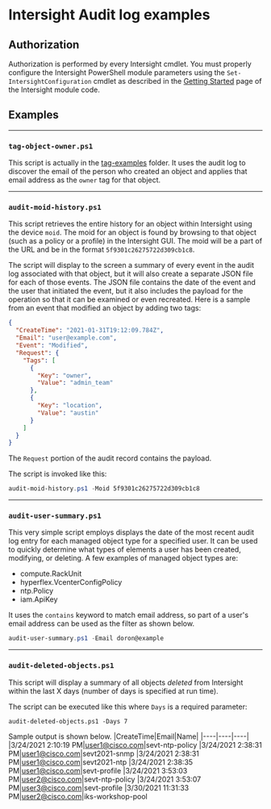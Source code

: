 # Intersight Audit log examples

## Authorization

Authorization is performed by every Intersight cmdlet. You must properly configure the Intersight PowerShell module parameters using the `Set-IntersightConfiguration` cmdlet as described in the [Getting Started](https://github.com/CiscoDevNet/intersight-powershell/blob/master/GettingStarted.md) page of the Intersight module code.

## Examples

---

### `tag-object-owner.ps1`

This script is actually in the [tag-examples](..\tag-examples) folder. It uses the audit log to discover the email of the person who created an object and applies that email address as the `owner` tag for that object.

---

### `audit-moid-history.ps1`

This script retrieves the entire history for an object within Intersight using the device `moid`. The moid for an object is found by browsing to that object (such as a policy or a profile) in the Intersight GUI. The moid will be a part of the URL and be in the format `5f9301c26275722d309cb1c8`.

The script will display to the screen a summary of every event in the audit log associated with that object, but it will also create a separate JSON file for each of those events. The JSON file contains the date of the event and the user that initiated the event, but it also includes the payload for the operation so that it can be examined or even recreated. Here is a sample from an event that modified an object by adding two tags:

```json
{
  "CreateTime": "2021-01-31T19:12:09.784Z",
  "Email": "user@example.com",
  "Event": "Modified",
  "Request": {
    "Tags": [
      {
        "Key": "owner",
        "Value": "admin_team"
      },
      {
        "Key": "location",
        "Value": "austin"
      }
    ]
  }
}
```
The `Request` portion of the audit record contains the payload.

The script is invoked like this:

```powershell
audit-moid-history.ps1 -Moid 5f9301c26275722d309cb1c8
```

---

### `audit-user-summary.ps1`

This very simple script employs displays the date of the most recent audit log entry for each managed object type for a specified user. It can be used to quickly determine what types of elements a user has been created, modifying, or deleting. A few examples of managed object types are:
* compute.RackUnit
* hyperflex.VcenterConfigPolicy
* ntp.Policy
* iam.ApiKey

It uses the `contains` keyword to match email address, so part of a user's email address can be used as the filter as shown below.
```powershell
audit-user-summary.ps1 -Email doron@example
```
---
### `audit-deleted-objects.ps1`
This script will display a summary of all objects *deleted* from Intersight within the last X days (number of days is specified at run time).

The script can be executed like this where `Days` is a required parameter:
```
audit-deleted-objects.ps1 -Days 7
```
Sample output is shown below.
|CreateTime|Email|Name|
|----|----|----|
|3/24/2021 2:10:19 PM|user1@cisco.com|sevt-ntp-policy
|3/24/2021 2:38:31 PM|user1@cisco.com|sevt2021-snmp
|3/24/2021 2:38:31 PM|user1@cisco.com|sevt2021-ntp
|3/24/2021 2:38:35 PM|user1@cisco.com|sevt-profile
|3/24/2021 3:53:03 PM|user2@cisco.com|sevt-ntp-policy
|3/24/2021 3:53:07 PM|user3@cisco.com|sevt-profile
|3/30/2021 11:31:33 PM|user2@cisco.com|iks-workshop-pool
